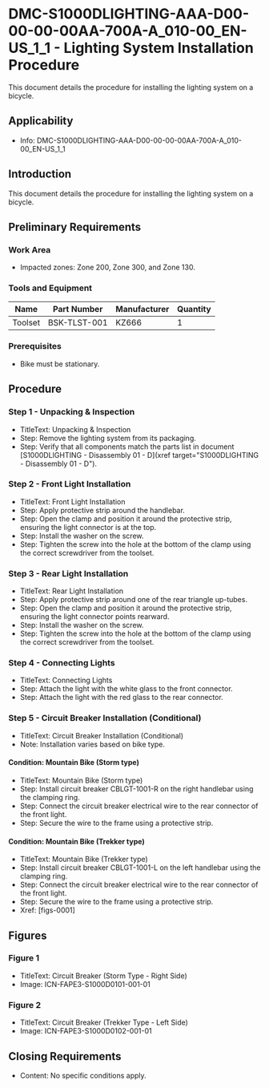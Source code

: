 # DMC-S1000DLIGHTING-AAA-D00-00-00-00AA-700A-A_010-00_EN-US_1_1 - Lighting System Installation Procedure

This document details the procedure for installing the lighting system on a bicycle.

## Applicability

*   Info: DMC-S1000DLIGHTING-AAA-D00-00-00-00AA-700A-A_010-00_EN-US_1_1

## Introduction

This document details the procedure for installing the lighting system on a bicycle.

## Preliminary Requirements

### Work Area

*   Impacted zones: Zone 200, Zone 300, and Zone 130.

### Tools and Equipment

| Name      | Part Number | Manufacturer | Quantity |
| --------- | ----------- | ------------ | -------- |
| Toolset   | BSK-TLST-001 | KZ666        | 1        |

### Prerequisites

*   Bike must be stationary.

## Procedure

### Step 1 - Unpacking & Inspection

*   TitleText: Unpacking & Inspection
*   Step: Remove the lighting system from its packaging.
*   Step: Verify that all components match the parts list in document [S1000DLIGHTING - Disassembly 01 - D](xref target="S1000DLIGHTING - Disassembly 01 - D").

### Step 2 - Front Light Installation

*   TitleText: Front Light Installation
*   Step: Apply protective strip around the handlebar.
*   Step: Open the clamp and position it around the protective strip, ensuring the light connector is at the top.
*   Step: Install the washer on the screw.
*   Step: Tighten the screw into the hole at the bottom of the clamp using the correct screwdriver from the toolset.

### Step 3 - Rear Light Installation

*   TitleText: Rear Light Installation
*   Step: Apply protective strip around one of the rear triangle up-tubes.
*   Step: Open the clamp and position it around the protective strip, ensuring the light connector points rearward.
*   Step: Install the washer on the screw.
*   Step: Tighten the screw into the hole at the bottom of the clamp using the correct screwdriver from the toolset.

### Step 4 - Connecting Lights

*   TitleText: Connecting Lights
*   Step: Attach the light with the white glass to the front connector.
*   Step: Attach the light with the red glass to the rear connector.

### Step 5 - Circuit Breaker Installation (Conditional)

*   TitleText: Circuit Breaker Installation (Conditional)
*   Note: Installation varies based on bike type.

#### Condition: Mountain Bike (Storm type)

*   TitleText: Mountain Bike (Storm type)
*   Step: Install circuit breaker CBLGT-1001-R on the right handlebar using the clamping ring.
*   Step: Connect the circuit breaker electrical wire to the rear connector of the front light.
*   Step: Secure the wire to the frame using a protective strip.

#### Condition: Mountain Bike (Trekker type)

*   TitleText: Mountain Bike (Trekker type)
*   Step: Install circuit breaker CBLGT-1001-L on the left handlebar using the clamping ring.
*   Step: Connect the circuit breaker electrical wire to the rear connector of the front light.
*   Step: Secure the wire to the frame using a protective strip.
*   Xref: [figs-0001]

## Figures

### Figure 1

*   TitleText: Circuit Breaker (Storm Type - Right Side)
*   Image: ICN-FAPE3-S1000D0101-001-01

### Figure 2

*   TitleText: Circuit Breaker (Trekker Type - Left Side)
*   Image: ICN-FAPE3-S1000D0102-001-01

## Closing Requirements

*   Content: No specific conditions apply.